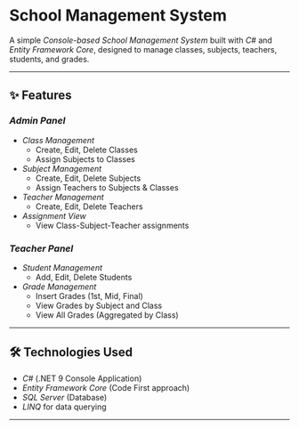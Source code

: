 # School Management System

A simple *Console-based School Management System* built with *C#* and *Entity Framework Core*, designed to manage classes, subjects, teachers, students, and grades.

---

## ✨ Features

### *Admin Panel*
- *Class Management*
  - Create, Edit, Delete Classes
  - Assign Subjects to Classes
- *Subject Management*
  - Create, Edit, Delete Subjects
  - Assign Teachers to Subjects & Classes
- *Teacher Management*
  - Create, Edit, Delete Teachers
- *Assignment View*
  - View Class-Subject-Teacher assignments

### *Teacher Panel*
- *Student Management*
  - Add, Edit, Delete Students
- *Grade Management*
  - Insert Grades (1st, Mid, Final)
  - View Grades by Subject and Class
  - View All Grades (Aggregated by Class)

---

## 🛠 Technologies Used
- *C#* (.NET 9 Console Application)
- *Entity Framework Core* (Code First approach)
- *SQL Server* (Database)
- *LINQ* for data querying

---
